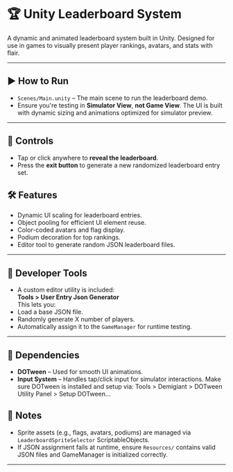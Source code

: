 # 🏆 Unity Leaderboard System

A dynamic and animated leaderboard system built in Unity. Designed for use in games to visually present player rankings, avatars, and stats with flair.

---

## ▶️ How to Run
- `Scenes/Main.unity` – The main scene to run the leaderboard demo.
- Ensure you're testing in **Simulator View**, **not Game View**. The UI is built with dynamic sizing and animations optimized for simulator preview.

---

## 🔁 Controls

- Tap or click anywhere to **reveal the leaderboard**.
- Press the **exit button** to generate a new randomized leaderboard entry set.

## 🛠 Features

- Dynamic UI scaling for leaderboard entries.
- Object pooling for efficient UI element reuse.
- Color-coded avatars and flag display.
- Podium decoration for top rankings.
- Editor tool to generate random JSON leaderboard files.

---

## 🧪 Developer Tools

- A custom editor utility is included:  
**Tools > User Entry Json Generator**  
This lets you:
- Load a base JSON file.
- Randomly generate X number of players.
- Automatically assign it to the `GameManager` for runtime testing.

---

## 🧩 Dependencies

- **DOTween** – Used for smooth UI animations.
- **Input System** – Handles tap/click input for simulator interactions.
  Make sure DOTween is installed and setup via:
  Tools > Demigiant > DOTween Utility Panel > Setup DOTween...

## 📌 Notes

- Sprite assets (e.g., flags, avatars, podiums) are managed via `LeaderboardSpriteSelector` ScriptableObjects.
- If JSON assignment fails at runtime, ensure `Resources/` contains valid JSON files and GameManager is initialized correctly.

---
